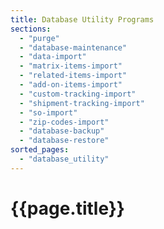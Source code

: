 ```yaml
---
title: Database Utility Programs
sections:
  - "purge"
  - "database-maintenance"
  - "data-import"
  - "matrix-items-import"
  - "related-items-import"
  - "add-on-items-import"
  - "custom-tracking-import"
  - "shipment-tracking-import"
  - "so-import"
  - "zip-codes-import"
  - "database-backup"
  - "database-restore"
sorted_pages:
  - "database_utility"
---
```

# {{page.title}}
